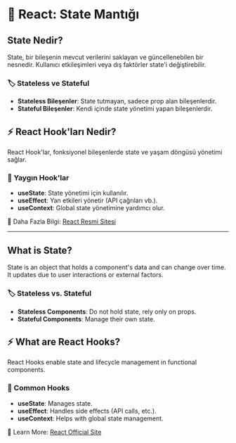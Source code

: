 # 📌 React: State Mantığı

## State Nedir?

State, bir bileşenin mevcut verilerini saklayan ve güncellenebilen bir nesnedir. Kullanıcı etkileşimleri veya dış faktörler state'i değiştirebilir.

### 🏷️ Stateless ve Stateful

- **Stateless Bileşenler**: State tutmayan, sadece prop alan bileşenlerdir.
- **Stateful Bileşenler**: Kendi içinde state yönetimi yapan bileşenlerdir.

## ⚡ React Hook'ları Nedir?

React Hook'lar, fonksiyonel bileşenlerde state ve yaşam döngüsü yönetimi sağlar.

### 🔹 Yaygın Hook'lar

- **useState**: State yönetimi için kullanılır.
- **useEffect**: Yan etkileri yönetir (API çağrıları vb.).
- **useContext**: Global state yönetimine yardımcı olur.

🔗 Daha Fazla Bilgi: [React Resmi Sitesi](https://react.dev/)

---

## What is State?

State is an object that holds a component's data and can change over time. It updates due to user interactions or external factors.

### 🏷️ Stateless vs. Stateful

- **Stateless Components**: Do not hold state, rely only on props.
- **Stateful Components**: Manage their own state.

## ⚡ What are React Hooks?

React Hooks enable state and lifecycle management in functional components.

### 🔹 Common Hooks

- **useState**: Manages state.
- **useEffect**: Handles side effects (API calls, etc.).
- **useContext**: Helps with global state management.

🔗 Learn More: [React Official Site](https://react.dev/)
